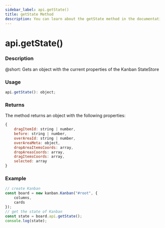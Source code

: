 ```yaml
---
sidebar_label: api.getState()
title: getState Method
description: You can learn about the getState method in the documentation of the DHTMLX JavaScript Kanban library. Browse developer guides and API reference, try out code examples and live demos, and download a free 30-day evaluation version of DHTMLX Kanban.
---
```


# api.getState()

### Description

@short: Gets an object with the current properties of the Kanban StateStore

### Usage

~~~jsx {}
api.getState(): object;
~~~

### Returns

The method returns an object with the following properties:

~~~jsx {}
{
	dragItemId: string | number,
	before: string | number,
	overAreaId: string | number,
	overAreaMeta: object,
	dropAreaItemsCoords: array,
	dropAreasCoords: array,
	dragItemsCoords: array,
	selected: array
}
~~~  

### Example

~~~jsx {7}
// create Kanban
const board = new kanban.Kanban("#root", {
	columns,
	cards
});
// get the state of Kanban
const state = board.api.getState();
console.log(state);
~~~
